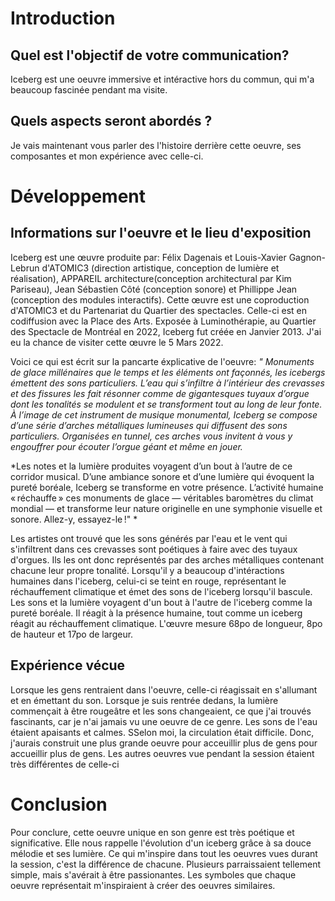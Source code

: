 # Introduction


 ## Quel est l'objectif de votre communication?

 Iceberg est une oeuvre immersive et intéractive hors du commun, qui m'a beaucoup fascinée pendant ma visite. 
 
 
 ## Quels aspects seront abordés ?
 
 Je vais maintenant vous parler des l'histoire derrière cette oeuvre, ses composantes et mon expérience avec celle-ci.
 
 
# Développement


 ## Informations sur l'oeuvre et le lieu d'exposition 
 
 
  Iceberg est une œuvre produite par: Félix Dagenais et Louis-Xavier Gagnon-Lebrun d'ATOMIC3 (direction artistique, conception de lumière et réalisation), APPAREIL architecture(conception architectural par Kim Pariseau), Jean Sébastien Côté (conception sonore) et Phillippe Jean (conception des modules interactifs). Cette œuvre est une coproduction d'ATOMIC3 et du Partenariat du Quartier des spectacles. Celle-ci est en codiffusion avec la Place des Arts. Exposée à Luminothérapie, au Quartier des Spectacle de Montréal en 2022, Iceberg fut créée en Janvier 2013. J'ai eu la chance de visiter cette œuvre le 5 Mars 2022.
  
Voici ce qui est écrit sur la pancarte éxplicative de l'oeuvre: *" Monuments de glace millénaires que le temps et les éléments ont façonnés, les icebergs émettent des sons particuliers. L’eau qui s’infiltre à l’intérieur des crevasses et des fissures les fait résonner comme de gigantesques tuyaux d’orgue dont les tonalités se modulent et se transforment tout au long de leur fonte. À l’image de cet instrument de musique monumental, Iceberg se compose d’une série d’arches métalliques lumineuses qui diffusent des sons particuliers. Organisées en tunnel, ces arches vous invitent à vous y engouffrer pour écouter l’orgue géant et même en jouer.*

*Les notes et la lumière produites voyagent d’un bout à l’autre de ce corridor musical. D’une ambiance sonore et d’une lumière qui évoquent la pureté boréale, Iceberg se transforme en votre présence. L’activité humaine « réchauffe » ces monuments de glace — véritables baromètres du climat mondial — et transforme leur nature originelle en une symphonie visuelle et sonore. Allez-y, essayez-le !" *

Les artistes ont trouvé que les sons générés par l'eau et le vent qui s'infiltrent dans ces crevasses sont poétiques à faire avec des tuyaux d'orgues. Ils les ont donc représentés par des arches métalliques contenant chacune leur propre tonalité. Lorsqu'il y a beaucoup d'intéractions humaines dans l'iceberg, celui-ci se teint en rouge, représentant le réchauffement climatique et émet des sons de l'iceberg lorsqu'il bascule. Les sons et la lumière voyagent d'un bout à l'autre de l'iceberg comme la pureté boréale. Il réagit à la présence humaine, tout comme un iceberg réagit au réchauffement climatique. L'œuvre mesure 68po de longueur, 8po de hauteur et 17po de largeur.

 
## Expérience vécue
 
 Lorsque les gens rentraient dans l'oeuvre, celle-ci réagissait en s'allumant et en émettant du son. Lorsque je suis rentrée dedans, la lumière commençait à être rougeâtre et les sons changeaient, ce que j'ai trouvés fascinants, car je n'ai jamais vu une oeuvre de ce genre. Les sons de l'eau étaient apaisants et calmes. SSelon moi, la circulation était difficile. Donc, j'aurais construit une plus grande oeuvre pour acceuillir plus de gens pour accueillir plus de gens. Les autres oeuvres vue pendant la session étaient très différentes de celle-ci

 
 
# Conclusion

Pour conclure, cette oeuvre unique en son genre est très poétique et significative. Elle nous rappelle l'évolution d'un iceberg grâce à sa douce mélodie et ses lumière. Ce qui m'inspire dans tout les oeuvres vues durant la session, c'est la différence de chacune. Plusieurs parraissaient tellement simple, mais s'avérait à être passionantes. Les symboles que chaque oeuvre représentait m'inspiraient à créer des oeuvres similaires.
